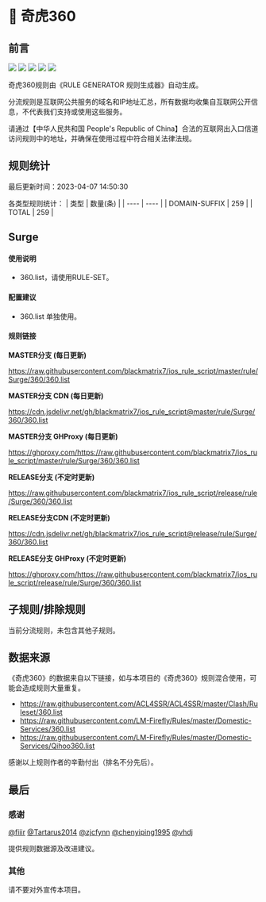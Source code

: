 # 🧸 奇虎360

## 前言

![](https://shields.io/badge/-移除重复规则-ff69b4) ![](https://shields.io/badge/-DOMAIN与DOMAIN--SUFFIX合并-green) ![](https://shields.io/badge/-DOMAIN--SUFFIX间合并-critical) ![](https://shields.io/badge/-DOMAIN--SUFFIX与DOMAIN--KEYWORD合并-blue) ![](https://shields.io/badge/-IP--CIDR(6)合并-blueviolet) 

奇虎360规则由《RULE GENERATOR 规则生成器》自动生成。

分流规则是互联网公共服务的域名和IP地址汇总，所有数据均收集自互联网公开信息，不代表我们支持或使用这些服务。

请通过【中华人民共和国 People's Republic of China】合法的互联网出入口信道访问规则中的地址，并确保在使用过程中符合相关法律法规。

## 规则统计

最后更新时间：2023-04-07 14:50:30

各类型规则统计：
| 类型 | 数量(条)  | 
| ---- | ----  |
| DOMAIN-SUFFIX | 259  | 
| TOTAL | 259  | 


## Surge 

#### 使用说明
- 360.list，请使用RULE-SET。

#### 配置建议
- 360.list 单独使用。

#### 规则链接
**MASTER分支 (每日更新)**

https://raw.githubusercontent.com/blackmatrix7/ios_rule_script/master/rule/Surge/360/360.list

**MASTER分支 CDN (每日更新)**

https://cdn.jsdelivr.net/gh/blackmatrix7/ios_rule_script@master/rule/Surge/360/360.list

**MASTER分支 GHProxy (每日更新)**

https://ghproxy.com/https://raw.githubusercontent.com/blackmatrix7/ios_rule_script/master/rule/Surge/360/360.list

**RELEASE分支 (不定时更新)**

https://raw.githubusercontent.com/blackmatrix7/ios_rule_script/release/rule/Surge/360/360.list

**RELEASE分支CDN (不定时更新)**

https://cdn.jsdelivr.net/gh/blackmatrix7/ios_rule_script@release/rule/Surge/360/360.list

**RELEASE分支 GHProxy (不定时更新)**

https://ghproxy.com/https://raw.githubusercontent.com/blackmatrix7/ios_rule_script/release/rule/Surge/360/360.list

## 子规则/排除规则


当前分流规则，未包含其他子规则。

## 数据来源

《奇虎360》的数据来自以下链接，如与本项目的《奇虎360》规则混合使用，可能会造成规则大量重复。

- https://raw.githubusercontent.com/ACL4SSR/ACL4SSR/master/Clash/Ruleset/360.list
- https://raw.githubusercontent.com/LM-Firefly/Rules/master/Domestic-Services/360.list
- https://raw.githubusercontent.com/LM-Firefly/Rules/master/Domestic-Services/Qihoo360.list


感谢以上规则作者的辛勤付出（排名不分先后）。

## 最后

### 感谢

[@fiiir](https://github.com/fiiir) [@Tartarus2014](https://github.com/Tartarus2014) [@zjcfynn](https://github.com/zjcfynn) [@chenyiping1995](https://github.com/chenyiping1995) [@vhdj](https://github.com/vhdj)

提供规则数据源及改进建议。

### 其他

请不要对外宣传本项目。